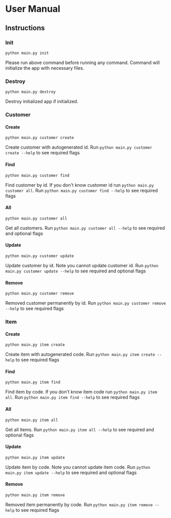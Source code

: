 # User Manual

## Instructions

### Init
```
python main.py init
```
Please run above command before running any command. Command will initialize the app with necessary files.

### Destroy
```
python main.py destroy
```
Destroy initialized app if initialized.

### Customer

#### Create
```
python main.py customer create
```
Create customer with autogenerated id. Run ``python main.py customer create --help`` to see required flags

#### Find
```
python main.py customer find
```
Find customer by id. If you don't know customer id run ``python main.py customer all``. Run ``python main.py customer find --help`` to see required flags

#### All
```
python main.py customer all
```
Get all customers. Run ``python main.py customer all --help`` to see required and optional flags

#### Update
```
python main.py customer update
```
Update customer by id. Note you cannot update customer id. Run ``python main.py customer update --help`` to see required and optional flags

#### Remove
```
python main.py customer remove
```
Removed customer permanently by id. Run ``python main.py customer remove --help`` to see required flags


### Item

#### Create
```
python main.py item create
```
Create item with autogenerated code. Run ``python main.py item create --help`` to see required flags

#### Find
```
python main.py item find
```
Find item by code. If you don't know item code run ``python main.py item all``. Run ``python main.py item find --help`` to see required flags

#### All
```
python main.py item all
```
Get all items. Run ``python main.py item all --help`` to see required and optional flags

#### Update
```
python main.py item update
```
Update item by code. Note you cannot update item code. Run ``python main.py item update --help`` to see required and optional flags

#### Remove
```
python main.py item remove
```
Removed item permanently by code. Run ``python main.py item remove --help`` to see required flags